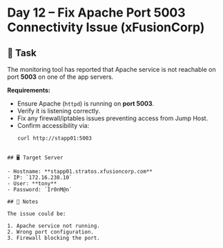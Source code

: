 # Day 12 – Fix Apache Port 5003 Connectivity Issue (xFusionCorp)

## 🔧 Task

The monitoring tool has reported that Apache service is not reachable on port **5003** on one of the app servers.

**Requirements:**

- Ensure Apache (`httpd`) is running on **port 5003**.
- Verify it is listening correctly.
- Fix any firewall/iptables issues preventing access from Jump Host.
- Confirm accessibility via:
  ```bash
  curl http://stapp01:5003
  ```

```

## 🖥️ Target Server

- Hostname: **stapp01.stratos.xfusioncorp.com**
- IP: `172.16.238.10`
- User: **tony**
- Password: `Ir0nM@n`

## 📌 Notes

The issue could be:

1. Apache service not running.
2. Wrong port configuration.
3. Firewall blocking the port.
```
